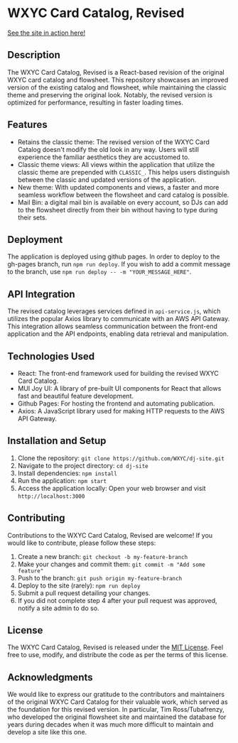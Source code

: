 # WXYC Card Catalog, Revised

[See the site in action here!](https://wxyc.github.io/dj-site/)

## Description
The WXYC Card Catalog, Revised is a React-based revision of the original WXYC card catalog and flowsheet. This repository showcases an improved version of the existing catalog and flowsheet, while maintaining the classic theme and preserving the original look. Notably, the revised version is optimized for performance, resulting in faster loading times.

## Features
- Retains the classic theme: The revised version of the WXYC Card Catalog doesn't modify the old look in any way. Users will still experience the familiar aesthetics they are accustomed to.
- Classic theme views: All views within the application that utilize the classic theme are prepended with `CLASSIC_`. This helps users distinguish between the classic and updated versions of the application.
- New theme: With updated components and views, a faster and more seamless workflow between the flowsheet and card catalog is possible.
- Mail Bin: a digital mail bin is available on every account, so DJs can add to the flowsheet directly from their bin without having to type during their sets.

## Deployment
The application is deployed using github pages. In order to deploy to the gh-pages branch, run `npm run deploy`. If you wish to add a commit message to the branch, use `npm run deploy -- -m "YOUR_MESSAGE_HERE"`.

## API Integration
The revised catalog leverages services defined in `api-service.js`, which utilizes the popular Axios library to communicate with an AWS API Gateway. This integration allows seamless communication between the front-end application and the API endpoints, enabling data retrieval and manipulation.

## Technologies Used
- React: The front-end framework used for building the revised WXYC Card Catalog.
- MUI Joy UI: A library of pre-built UI components for React that allows fast and beautiful feature development.
- Github Pages: For hosting the frontend and automating publication.
- Axios: A JavaScript library used for making HTTP requests to the AWS API Gateway.

## Installation and Setup
1. Clone the repository: `git clone https://github.com/WXYC/dj-site.git`
2. Navigate to the project directory: `cd dj-site`
3. Install dependencies: `npm install`
4. Run the application: `npm start`
5. Access the application locally: Open your web browser and visit `http://localhost:3000`

## Contributing
Contributions to the WXYC Card Catalog, Revised are welcome! If you would like to contribute, please follow these steps:
1. Create a new branch: `git checkout -b my-feature-branch`
2. Make your changes and commit them: `git commit -m "Add some feature"`
3. Push to the branch: `git push origin my-feature-branch`
4. Deploy to the site (rarely): `npm run deploy`
5. Submit a pull request detailing your changes.
6. If you did not complete step 4 after your pull request was approved, notify a site admin to do so.

## License
The WXYC Card Catalog, Revised is released under the [MIT License](LICENSE). Feel free to use, modify, and distribute the code as per the terms of this license.

## Acknowledgments
We would like to express our gratitude to the contributors and maintainers of the original WXYC Card Catalog for their valuable work, which served as the foundation for this revised version. In particular, Tim Ross/Tubafrenzy, who developed the original flowsheet site and maintained the database for years during decades when it was much more difficult to maintain and develop a site like this one.
